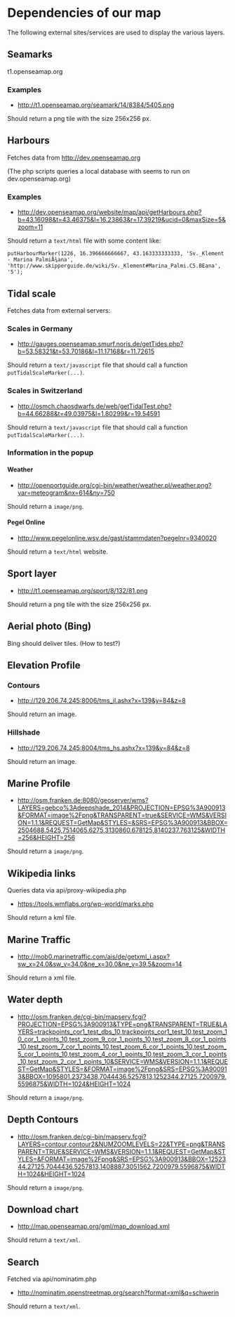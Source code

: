 # Dependencies of our map

The following external sites/services are used to display the various layers.

## Seamarks
t1.openseamap.org

### Examples
- http://t1.openseamap.org/seamark/14/8384/5405.png

Should return a png tile with the size 256x256 px.

## Harbours

Fetches data from http://dev.openseamap.org

(The php scripts queries a local database with seems to run on dev.openseamap.org)

### Examples
- http://dev.openseamap.org/website/map/api/getHarbours.php?b=43.16098&t=43.46375&l=16.23863&r=17.39219&ucid=0&maxSize=5&zoom=11

Should return a ```text/html``` file with some content like:
```
putHarbourMarker(1226, 16.396666666667, 43.163333333333, 'Sv._Klement - Marina PalmiÅ¾ana', 'http://www.skipperguide.de/wiki/Sv._Klement#Marina_Palmi.C5.BEana', '5');
```

## Tidal scale

Fetches data from external servers:

### Scales in Germany

- http://gauges.openseamap.smurf.noris.de/getTides.php?b=53.58321&t=53.70186&l=11.17168&r=11.72615

Should return a ```text/javascript``` file that should call a function ```putTidalScaleMarker(...)```.

### Scales in Switzerland
- http://osmch.chaosdwarfs.de/web/getTidalTest.php?b=44.66288&t=49.03975&l=1.80299&r=19.54591

Should return a ```text/javascript``` file that should call a function ```putTidalScaleMarker(...)```.

### Information in the popup

#### Weather
- http://openportguide.org/cgi-bin/weather/weather.pl/weather.png?var=meteogram&nx=614&ny=750

Should return a ```image/png```.

#### Pegel Online
- http://www.pegelonline.wsv.de/gast/stammdaten?pegelnr=9340020

Should return a ```text/html``` website.

## Sport layer
- http://t1.openseamap.org/sport/8/132/81.png

Should return a png tile with the size 256x256 px.

## Aerial photo (Bing)
Bing should deliver tiles. (How to test?)

## Elevation Profile

### Contours
- http://129.206.74.245:8006/tms_il.ashx?x=139&y=84&z=8

Should return an image.

### Hillshade
- http://129.206.74.245:8004/tms_hs.ashx?x=139&y=84&z=8

Should return an image.

## Marine Profile
- http://osm.franken.de:8080/geoserver/wms?LAYERS=gebco%3Adeepshade_2014&PROJECTION=EPSG%3A900913&FORMAT=image%2Fpng&TRANSPARENT=true&SERVICE=WMS&VERSION=1.1.1&REQUEST=GetMap&STYLES=&SRS=EPSG%3A900913&BBOX=2504688.5425,7514065.6275,3130860.678125,8140237.763125&WIDTH=256&HEIGHT=256

Should return a ```image/png```.

## Wikipedia links

Queries data via api/proxy-wikipedia.php

- https://tools.wmflabs.org/wp-world/marks.php

Should return a kml file.

## Marine Traffic

- http://mob0.marinetraffic.com/ais/de/getxml_i.aspx?sw_x=24.0&sw_y=34.0&ne_x=30.0&ne_y=39.5&zoom=14

Should return a xml file.

## Water depth

- http://osm.franken.de/cgi-bin/mapserv.fcgi?PROJECTION=EPSG%3A900913&TYPE=png&TRANSPARENT=TRUE&LAYERS=trackpoints_cor1_test_dbs_10,trackpoints_cor1_test_10,test_zoom_10_cor_1_points_10,test_zoom_9_cor_1_points_10,test_zoom_8_cor_1_points_10,test_zoom_7_cor_1_points_10,test_zoom_6_cor_1_points_10,test_zoom_5_cor_1_points_10,test_zoom_4_cor_1_points_10,test_zoom_3_cor_1_points_10,test_zoom_2_cor_1_points_10&SERVICE=WMS&VERSION=1.1.1&REQUEST=GetMap&STYLES=&FORMAT=image%2Fpng&SRS=EPSG%3A900913&BBOX=1095801.2373438,7044436.5257813,1252344.27125,7200979.5596875&WIDTH=1024&HEIGHT=1024

Should return a ```image/png```.

## Depth Contours

- http://osm.franken.de/cgi-bin/mapserv.fcgi?LAYERS=contour,contour2&NUMZOOMLEVELS=22&TYPE=png&TRANSPARENT=TRUE&SERVICE=WMS&VERSION=1.1.1&REQUEST=GetMap&STYLES=&FORMAT=image%2Fpng&SRS=EPSG%3A900913&BBOX=1252344.27125,7044436.5257813,1408887.3051562,7200979.5596875&WIDTH=1024&HEIGHT=1024

Should return a ```image/png```.

## Download chart

- http://map.openseamap.org/gml/map_download.xml

Should return a ```text/xml```.

## Search

Fetched via api/nominatim.php

- http://nominatim.openstreetmap.org/search?format=xml&q=schwerin

Should return a ```text/xml```.
